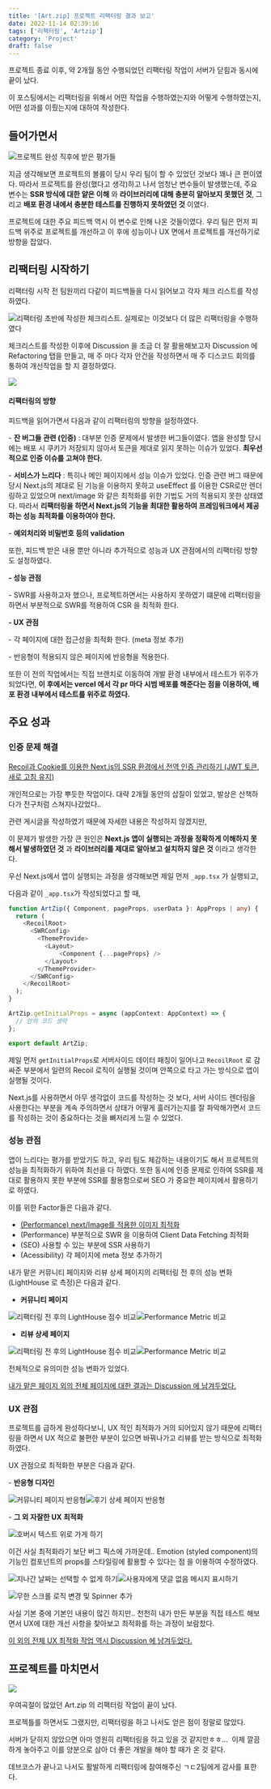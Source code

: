 ```yaml
---
title: '[Art.zip] 프로젝트 리팩터링 결과 보고'
date: 2022-11-14 02:39:16
tags: ['리팩터링', 'Artzip']
category: 'Project'
draft: false
---
```


프로젝트 종료 이후, 약 2개월 동안 수행되었던 리팩터링 작업이 서버가 닫힘과 동시에 끝이 났다.

이 포스팅에서는 리팩터링을 위해서 어떤 작업을 수행하였는지와 어떻게 수행하였는지, 어떤 성과를 이뤘는지에 대하여 작성한다.

## 들어가면서

![](https://blog.kakaocdn.net/dn/bth45X/btrQ0QNx62F/k9KnXh7m7NMnqdFBwSd3vk/img.png)프로젝트 완성 직후에 받은 평가들

지금 생각해보면 프로젝트의 볼륨이 당시 우리 팀이 할 수 있었던 것보다 꽤나 큰 편이였다. 따라서 프로젝트를 완성(했다고 생각)하고 나서 엄청난 변수들이 발생했는데, 주요 변수는 **SSR 방식에 대한 얕은 이해** 와 **라이브러리에 대해 충분히 알아보지 못했던 것**, 그리고 **배포 환경 내에서 충분한 테스트를 진행하지 못하였던 것** 이였다.

프로젝트에 대한 주요 피드백 역시 이 변수로 인해 나온 것들이였다. 우리 팀은 먼저 피드백 위주로 프로젝트를 개선하고 이 후에 성능이나 UX 면에서 프로젝트를 개선하기로 방향을 잡았다.

## 리팩터링 시작하기

리팩터링 시작 전 팀원끼리 다같이 피드백들을 다시 읽어보고 각자 체크 리스트를 작성하였다.

![](https://blog.kakaocdn.net/dn/b0e6cY/btrQ278QYFE/Js1PYk7Ol7zSPsUK9kGxW1/img.png)리팩터링 초반에 작성한 체크리스트. 실제로는 이것보다 더 많은 리팩터링을 수행하였다

체크리스트를 작성한 이후에 Discussion 을 조금 더 잘 활용해보고자 Discussion 에 Refactoring 탭을 만들고, 매 주 마다 각자 안건을 작성하면서 매 주 디스코드 회의를 통하여 개선작업을 할 지 결정하였다.

![](https://blog.kakaocdn.net/dn/bFv6LF/btrQ1mMbWjq/CQDm5C2v1k3OFBVrhbJlG1/img.png)

#### 리팩터링의 방향

피드백을 읽어가면서 다음과 같이 리팩터링의 방향을 설정하였다.

\- **잔 버그들 관련 (인증)** : 대부분 인증 문제에서 발생한 버그들이였다. 앱을 완성할 당시에는 배포 시 쿠키가 저장되지 않아서 토큰을 제대로 읽지 못하는 이슈가 있었다. **최우선적으로 인증 이슈를 고쳐야 한다.**

\- **서비스가 느리다** : 특히나 메인 페이지에서 성능 이슈가 있었다. 인증 관련 버그 때문에 당시 Next.js의 제대로 된 기능을 이용하지 못하고 useEffect 를 이용한 CSR로만 렌더링하고 있었으며 next/image 와 같은 최적화를 위한 기법도 거의 적용되지 못한 상태였다. 따라서 **리팩터링을 하면서 Next.js의 기능을 최대한 활용하여 프레임워크에서 제공하는 성능 최적화를 이용하여야 한다.**

\- **예외처리와 비밀번호 등의 validation**

또한, 피드백 받은 내용 뿐만 아니라 추가적으로 성능과 UX 관점에서의 리팩터링 방향도 설정하였다.

**\- 성능 관점**

\- SWR를 사용하고자 했으나, 프로젝트하면서는 사용하지 못하였기 떄문에 리팩터링을 하면서 부분적으로 SWR를 적용하여 CSR 을 최적화 한다.

**\- UX 관점**

\- 각 페이지에 대한 접근성을 최적화 한다. (meta 정보 추가)

\- 반응형이 적용되지 않은 페이지에 반응형을 적용한다.

또한 이 전의 작업에서는 직접 브랜치로 이동하여 개발 환경 내부에서 테스트가 위주가 되었다면, **이 후에서는 vercel 에서 각 pr 마다 시범 배포를 해준다는 점을 이용하여, 배포 환경 내부에서 테스트를 위주로 하였다.**

## 주요 성과

### 인증 문제 해결

[Recoil과 Cookie를 이용한 Next.js의 SSR 환경에서 전역 인증 관리하기 (JWT 토큰, 새로 고침 유지)](https://www.allsilver.dev/Technical/Recoil%EA%B3%BC-Cookie%EB%A5%BC-%EC%9D%B4%EC%9A%A9%ED%95%9C-Nextjs%EC%9D%98-SSR-%ED%99%98%EA%B2%BD%EC%97%90%EC%84%9C-%EC%A0%84%EC%97%AD-%EC%9D%B8%EC%A6%9D-%EA%B4%80%EB%A6%AC%ED%95%98%EA%B8%B0-JWT-%ED%86%A0%ED%81%B0-%EC%83%88%EB%A1%9C-%EA%B3%A0%EC%B9%A8-%EC%9C%A0%EC%A7%80/)

개인적으로는 가장 뿌듯한 작업이다. 대략 2개월 동안의 삽질이 있었고, 발상은 산책하다가 전구처럼 스쳐지나갔었다..

관련 게시글을 작성하였기 때문에 자세한 내용은 작성하지 않겠지만,

이 문제가 발생한 가장 큰 원인은 **Next.js 앱이 실행되는 과정을 정확하게 이해하지 못해서 발생하였던 것** 과 **라이브러리를 제대로 알아보고 설치하지 않은 것** 이라고 생각한다.

우선 Next.js에서 앱이 실행되는 과정을 생각해보면 제일 먼저 `_app.tsx` 가 실행되고,

다음과 같이 `_app.tsx`가 작성되었다고 할 때,

```typescript
function ArtZip({ Component, pageProps, userData }: AppProps | any) {
  return (
    <RecoilRoot>
      <SWRConfig>
        <ThemeProvide>
          <Layout>
              <Component {...pageProps} />
          </Layout>
        </ThemeProvider>
      </SWRConfig>
    </RecoilRoot>
  );
}

ArtZip.getInitialProps = async (appContext: AppContext) => {
  // 안의 코드 생략
};

export default ArtZip;
```

제일 먼저 `getInitialProps`로 서버사이드 데이터 패칭이 일어나고 `RecoilRoot` 로 감싸준 부분에서 일련의 Recoil 로직이 실행될 것이며 안쪽으로 타고 가는 방식으로 앱이 실행될 것이다.

Next.js를 사용하면서 아무 생각없이 코드를 작성하는 것 보다, 서버 사이드 렌더링을 사용한다는 부분을 계속 주의하면서 상태가 어떻게 흘러가는지를 잘 파악해가면서 코드를 작성하는 것이 중요하다는 것을 뼈저리게 느낄 수 있었다.

### 성능 관점

앱이 느리다는 평가를 받았기도 하고, 우리 팀도 체감하는 내용이기도 해서 프로젝트의 성능을 최적화하기 위하여 최선을 다 하였다. 또한 동시에 인증 문제로 인하여 SSR를 제대로 활용하지 못한 부분에 SSR를 활용함으로써 SEO 가 중요한 페이지에서 활용하기로 하였다.

이를 위한 Factor들은 다음과 같다.

- [(Performance) next/Image를 적용한 이미지 최적화](https://www.allsilver.dev/Technical/nextImage-%EC%A0%81%EC%9A%A9%EA%B8%B0/)
- (Performance) 부분적으로 SWR 을 이용하여 Client Data Fetching 최적화
- (SEO) 사용할 수 있는 부분에 SSR 사용하기
- (Acessibility) 각 페이지에 meta 정보 추가하기

내가 맡은 커뮤니티 페이지와 리뷰 상세 페이지의 리팩터링 전 후의 성능 변화(LightHouse 로 측정)은 다음과 같다.

- **커뮤니티 페이지**

![](https://blog.kakaocdn.net/dn/vSfoQ/btrQ9bCpPF1/6a35kbsN9RD5ZRZcVThgE1/img.png)리팩터링 전 후의 LightHouse 점수 비교![](https://blog.kakaocdn.net/dn/cHcxoj/btrQ8ImJ99A/eL9nzkR1fKkpfD6fBeMpF0/img.png)Performance Metric 비교

- **리뷰 상세 페이지**

![](https://blog.kakaocdn.net/dn/cbwCN1/btrQ2RrpK1r/ULfpQu9u6mjyXkWAbqs3QK/img.png)리팩터링 전 후의 LightHouse 점수 비교![](https://blog.kakaocdn.net/dn/bwyT93/btrRa2SJ8NY/QLVmELOp9sdMnBw9yVGWI1/img.png)Performance Metric 비교

전체적으로 유의미한 성능 변화가 있었다.

[내가 맡은 페이지 외의 전체 페이지에 대한 결과는 Discussion 에 남겨두었다.](https://github.com/prgrms-web-devcourse/Team-BackFro-ArtZip-FE/discussions/349)

### UX 관점

프로젝트를 급하게 완성하다보니, UX 적인 최적화가 거의 되어있지 않기 때문에 리팩터링을 하면서 UX 적으로 불편한 부분이 있으면 바꿔나가고 리뷰를 받는 방식으로 최적화 하였다.

UX 관점으로 최적화한 부분은 다음과 같다.

\- **반응형 디자인**

![](https://blog.kakaocdn.net/dn/bsZu6D/btrQ1mrVf8d/44KhgAZdFa9kMvjmEBWOLK/img.gif)커뮤니티 페이지 반응형![](https://blog.kakaocdn.net/dn/cXH8Ni/btrQ1gea31g/bfS6Q6gy0ZKvEIPBZJL8sK/img.gif)후기 상세 페이지 반응형

\- **그 외 자잘한 UX 최적화**

![](https://blog.kakaocdn.net/dn/lQOlq/btrQ9awJe7m/8edg66kzO97hlvMtr6Lma1/img.png)호버시 텍스트 위로 가게 하기

이건 사실 최적화라기 보단 버그 픽스에 가까운데.. Emotion (styled component)의 기능인 컴포넌트의 props를 스타일링에 활용할 수 있다는 점 을 이용하여 수정하였다.

![](https://blog.kakaocdn.net/dn/czH5XO/btrQ0wIAvQK/QIRLnpbdYqvJjteDWDow50/img.png)지나간 날짜는 선택할 수 없게 하기![](https://blog.kakaocdn.net/dn/dVL7Cb/btrQ1gSM1OY/aEcAy5oz9aaPcQ9AfvpKz1/img.png)사용자에게 댓글 없음 메시지 표시하기

![](https://blog.kakaocdn.net/dn/Xe3d3/btrQ4aYzCyw/6TKEZOLbwHj6XAmoa3Y5nK/img.gif)무한 스크롤 로직 변경 및 Spinner 추가

사실 기본 중에 기본인 내용이 많긴 하지만.. 천천히 내가 만든 부분을 직접 테스트 해보면서 UX에 대한 개선 사항을 찾아보고 최적화를 하는 과정이 보람찼다.

[이 외의 전체 UX 최적화 작업 역시 Discussion 에 남겨두었다.](https://github.com/prgrms-web-devcourse/Team-BackFro-ArtZip-FE/discussions/350)

## 프로젝트를 마치면서

![](https://blog.kakaocdn.net/dn/m93Ri/btrQ1fzyEaE/LZkj3oVZvqI5aGkyCKBB0K/img.png)

우여곡절이 많았던 Art.zip 의 리팩터링 작업이 끝이 났다.

프로젝틀를 하면서도 그랬지만, 리팩터링을 하고 나서도 얻은 점이 정말로 많았다.

서버가 닫히지 않았으면 아마 영원히 리팩터링을 하고 있을 것 같지만ㅎㅎ...  이제 깔끔하게 놓아주고 이를 양분으로 삼아 더 좋은 개발을 해야 할 때가 온 것 같다.

데브코스가 끝나고 나서도 활발하게 리팩터링에 참여해주신 ㄱㄷ2팀에게 감사를 표한다.
